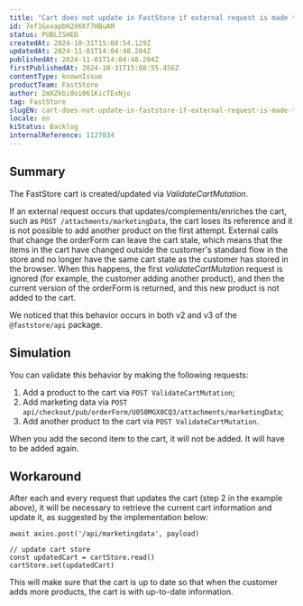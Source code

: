```yaml
---
title: "Cart does not update in FastStore if external request is made to update orderForm"
id: 7ef1GxxapbH2XKKf7HBuAM
status: PUBLISHED
createdAt: 2024-10-31T15:08:54.129Z
updatedAt: 2024-11-01T14:04:48.204Z
publishedAt: 2024-11-01T14:04:48.204Z
firstPublishedAt: 2024-10-31T15:08:55.456Z
contentType: knownIssue
productTeam: FastStore
author: 2mXZkbi0oi061KicTExNjo
tag: FastStore
slugEN: cart-does-not-update-in-faststore-if-external-request-is-made-to-update-orderform
locale: en
kiStatus: Backlog
internalReference: 1127034
---
```


## Summary


The FastStore cart is created/updated via _ValidateCartMutation_.

If an external request occurs that updates/complements/enriches the cart, such as `POST /attachments/marketingData`, the cart loses its reference and it is not possible to add another product on the first attempt. External calls that change the orderForm can leave the cart stale, which means that the items in the cart have changed outside the customer's standard flow in the store and no longer have the same cart state as the customer has stored in the browser. When this happens, the first _validateCartMutation_ request is ignored (for example, the customer adding another product), and then the current version of the orderForm is returned, and this new product is not added to the cart.

We noticed that this behavior occurs in both v2 and v3 of the `@faststore/api` package.


##

## Simulation


You can validate this behavior by making the following requests:

1. Add a product to the cart via `POST ValidateCartMutation`;
2. Add marketing data via `POST api/checkout/pub/orderForm/U050MGX0CQ3/attachments/marketingData`;
3. Add another product to the cart via `POST ValidateCartMutation`.

When you add the second item to the cart, it will not be added. It will have to be added again.


##

## Workaround


After each and every request that updates the cart (step 2 in the example above), it will be necessary to retrieve the current cart information and update it, as suggested by the implementation below:

```
await axios.post('/api/marketingdata', payload)

// update cart store
const updatedCart = cartStore.read()
cartStore.set(updatedCart)
```

This will make sure that the cart is up to date so that when the customer adds more products, the cart is with up-to-date information.


